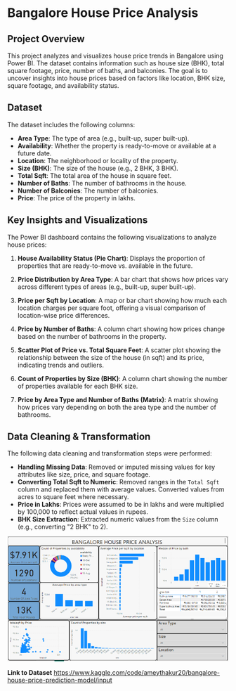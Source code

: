 # Bangalore House Price Analysis

## Project Overview
This project analyzes and visualizes house price trends in Bangalore using Power BI. The dataset contains information such as house size (BHK), total square footage, price, number of baths, and balconies. The goal is to uncover insights into house prices based on factors like location, BHK size, square footage, and availability status.

## Dataset
The dataset includes the following columns:
- **Area Type**: The type of area (e.g., built-up, super built-up).
- **Availability**: Whether the property is ready-to-move or available at a future date.
- **Location**: The neighborhood or locality of the property.
- **Size (BHK)**: The size of the house (e.g., 2 BHK, 3 BHK).
- **Total Sqft**: The total area of the house in square feet.
- **Number of Baths**: The number of bathrooms in the house.
- **Number of Balconies**: The number of balconies.
- **Price**: The price of the property in lakhs.

## Key Insights and Visualizations
The Power BI dashboard contains the following visualizations to analyze house prices:

1. **House Availability Status (Pie Chart)**: Displays the proportion of properties that are ready-to-move vs. available in the future.
   
2. **Price Distribution by Area Type**: A bar chart that shows how prices vary across different types of areas (e.g., built-up, super built-up).

3. **Price per Sqft by Location**: A map or bar chart showing how much each location charges per square foot, offering a visual comparison of location-wise price differences.

4. **Price by Number of Baths**: A column chart showing how prices change based on the number of bathrooms in the property.

5. **Scatter Plot of Price vs. Total Square Feet**: A scatter plot showing the relationship between the size of the house (in sqft) and its price, indicating trends and outliers.

6. **Count of Properties by Size (BHK)**: A column chart showing the number of properties available for each BHK size.

7. **Price by Area Type and Number of Baths (Matrix)**: A matrix showing how prices vary depending on both the area type and the number of bathrooms.

## Data Cleaning & Transformation
The following data cleaning and transformation steps were performed:
- **Handling Missing Data**: Removed or imputed missing values for key attributes like size, price, and square footage.
- **Converting Total Sqft to Numeric**: Removed ranges in the `Total Sqft` column and replaced them with average values. Converted values from acres to square feet where necessary.
- **Price in Lakhs**: Prices were assumed to be in lakhs and were multiplied by 100,000 to reflect actual values in rupees.
- **BHK Size Extraction**: Extracted numeric values from the `Size` column (e.g., converting "2 BHK" to 2).

 ![Dashboard Screenshot](dashboard.png)

**Link to Dataset** https://www.kaggle.com/code/ameythakur20/bangalore-house-price-prediction-model/input

 

